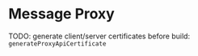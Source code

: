 # Message Proxy

TODO: generate client/server certificates before build: `generateProxyApiCertificate`
